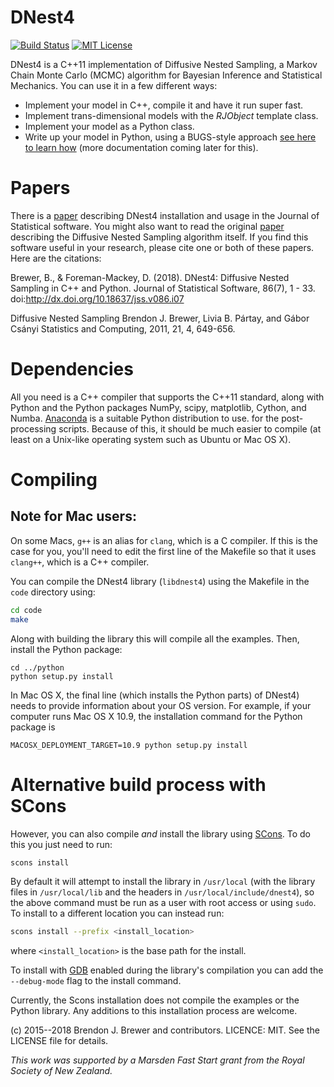 DNest4
======

[![Build Status](https://travis-ci.org/eggplantbren/DNest4.svg?branch=master)](https://travis-ci.org/eggplantbren/DNest4)
[![MIT License](https://img.shields.io/badge/license-MIT-blue.svg)](https://github.com/eggplantbren/DNest4/blob/master/LICENSE)

DNest4 is a C++11 implementation of Diffusive Nested Sampling, a Markov Chain
Monte Carlo (MCMC) algorithm for Bayesian Inference and Statistical Mechanics.
You can use it in a few different ways:

* Implement your model in C++, compile it and have it run super fast.
* Implement trans-dimensional models with the *RJObject* template class.
* Implement your model as a Python class.
* Write up your model in Python, using a BUGS-style approach
[see here to learn how](https://plausibilitytheory.wordpress.com/2016/08/11/a-jags-like-interface-to-dnest4/)
(more documentation coming later for this).

Papers
======

There is a [paper](https://www.jstatsoft.org/article/view/v086i07)
describing DNest4 installation and usage in the Journal of
Statistical software. You might also want to read the original
[paper](http://arxiv.org/abs/0912.2380) describing the
Diffusive Nested Sampling algorithm itself.
If you find this software useful in your
research, please cite one or both of these papers. Here are the citations:

Brewer, B., & Foreman-Mackey, D. (2018). DNest4: Diffusive Nested Sampling in C++ and Python. Journal of Statistical Software, 86(7), 1 - 33. doi:http://dx.doi.org/10.18637/jss.v086.i07

Diffusive Nested Sampling
Brendon J. Brewer, Livia B. Pártay, and Gábor Csányi
Statistics and Computing, 2011, 21, 4, 649-656.


Dependencies
============

All you need is a C++ compiler that
supports the C++11 standard, along with Python and the
Python packages NumPy, scipy, matplotlib, Cython, and Numba.
[Anaconda](https://www.anaconda.com) is a suitable Python distribution to use.
for the post-processing scripts. Because of this, it should be much easier
to compile (at least on a Unix-like operating system such as Ubuntu or
Mac OS X).

Compiling
=========

## Note for Mac users:
On some Macs, `g++` is an alias for `clang`, which is a C compiler. If this
is the case for you, you'll need to edit the first line of the Makefile so
that it uses `clang++`, which is a C++ compiler.

You can compile the DNest4 library (`libdnest4`) using the Makefile in the
`code` directory using:

```bash
cd code
make
```

Along with building the library this will compile all the examples.
Then, install the Python package:

```
cd ../python
python setup.py install
```

In Mac OS X, the final line (which installs the Python parts) of DNest4) needs to provide
information about your OS version. For example, if your computer runs Mac OS X 10.9, the
installation command for the Python package is

```
MACOSX_DEPLOYMENT_TARGET=10.9 python setup.py install
```



Alternative build process with SCons
====================================

However, you can also compile *and* install the library using [SCons](http://scons.org/).
To do this you just need to run:

```bash
scons install
```

By default it will attempt to install the library in `/usr/local` (with the library files in
`/usr/local/lib` and the headers in `/usr/local/include/dnest4`), so the above command
must be run as a user with root access or using `sudo`. To install to a different location
you can instead run:

```bash
scons install --prefix <install_location>
```

where `<install_location>` is the base path for the install.

To install with [GDB](https://www.gnu.org/software/gdb/) enabled during the library's compilation you can add the `--debug-mode`
flag to the install command.

Currently, the Scons installation does not compile the examples or the Python library. Any additions
to this installation process are welcome.

(c) 2015--2018 Brendon J. Brewer and contributors.
LICENCE: MIT.
See the LICENSE file for details.

*This work was supported by a Marsden Fast Start grant from the
Royal Society of New Zealand.*


